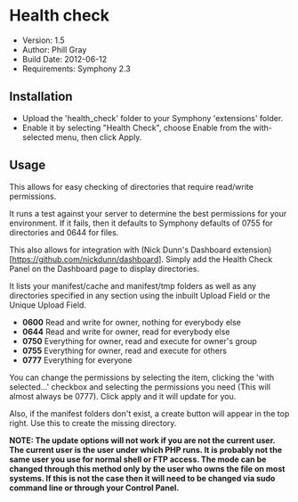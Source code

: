 # Health check

- Version: 1.5
- Author: Phill Gray
- Build Date: 2012-06-12
- Requirements: Symphony 2.3

## Installation

- Upload the 'health_check' folder to your Symphony 'extensions' folder.
- Enable it by selecting "Health Check", choose Enable from the with-selected menu, then click Apply.

## Usage

This allows for easy checking of directories that require read/write permissions.

It runs a test against your server to determine the best permissions for your environment. If it fails, then it defaults to Symphony defaults of 0755 for directories and 0644 for files.

This also allows for integration with (Nick Dunn's Dashboard extension)[https://github.com/nickdunn/dashboard]. Simply add the Health Check Panel on the Dashboard page to display directories.

It lists your manifest/cache and manifest/tmp folders as well as any directories specified in any section using the inbuilt Upload Field or the Unique Upload Field.

- **0600** Read and write for owner, nothing for everybody else
- **0644** Read and write for owner, read for everybody else
- **0750** Everything for owner, read and execute for owner's group
- **0755** Everything for owner, read and execute for others
- **0777** Everything for everyone

You can change the permissions by selecting the item, clicking the 'with selected...' checkbox and selecting the permissions you need (This will almost always be 0777). Click apply and it will update for you.

Also, if the manifest folders don't exist, a create button will appear in the top right. Use this to create the missing directory.

**NOTE: The update options will not work if you are not the current user. The current user is the user under which PHP runs. It is probably not the same user you use for normal shell or FTP access. The mode can be changed through this method only by the user who owns the file on most systems. If this is not the case then it will need to be changed via sudo command line or through your Control Panel.**
